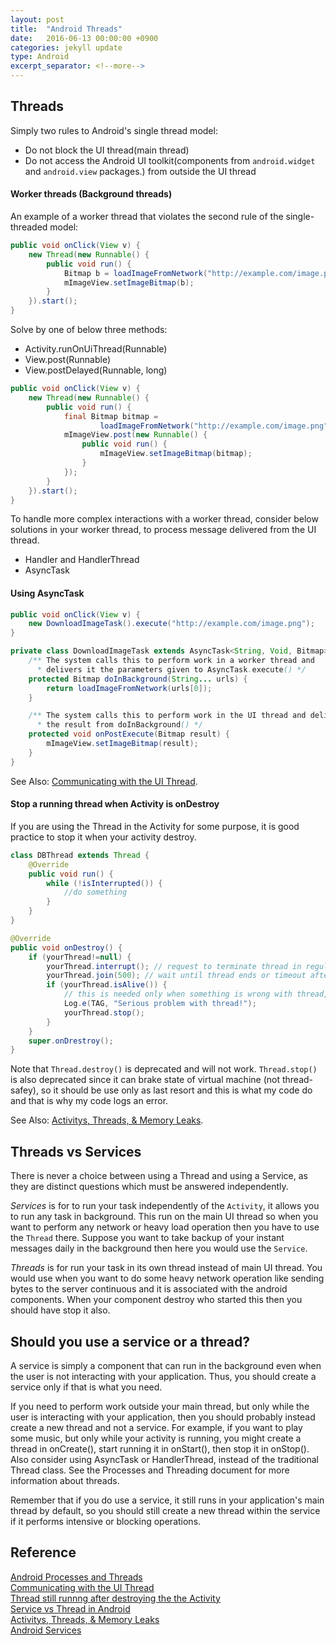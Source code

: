 ```yaml
---
layout: post
title:  "Android Threads"
date:   2016-06-13 00:00:00 +0900
categories: jekyll update
type: Android
excerpt_separator: <!--more-->
---
```

<!--more-->

Threads
---
Simply two rules to Android's single thread model:

- Do not block the UI thread(main thread)
- Do not access the Android UI toolkit(components from `android.widget` and `android.view` packages.) from outside the UI thread

#### Worker threads (Background threads)

An example of a worker thread that violates the second rule of the single-threaded model:

``` java
public void onClick(View v) {
    new Thread(new Runnable() {
        public void run() {
            Bitmap b = loadImageFromNetwork("http://example.com/image.png");
            mImageView.setImageBitmap(b);
        }
    }).start();
}
```

Solve by one of below three methods:

- Activity.runOnUiThread(Runnable)
- View.post(Runnable)
- View.postDelayed(Runnable, long)

``` java
public void onClick(View v) {
    new Thread(new Runnable() {
        public void run() {
            final Bitmap bitmap =
                    loadImageFromNetwork("http://example.com/image.png");
            mImageView.post(new Runnable() {
                public void run() {
                    mImageView.setImageBitmap(bitmap);
                }
            });
        }
    }).start();
}
```

To handle more complex interactions with a worker thread, consider below solutions in your worker thread, to process message delivered from the UI thread.

- Handler and HandlerThread
- AsyncTask

#### Using AsyncTask

``` java
public void onClick(View v) {
    new DownloadImageTask().execute("http://example.com/image.png");
}

private class DownloadImageTask extends AsyncTask<String, Void, Bitmap> {
    /** The system calls this to perform work in a worker thread and
      * delivers it the parameters given to AsyncTask.execute() */
    protected Bitmap doInBackground(String... urls) {
        return loadImageFromNetwork(urls[0]);
    }

    /** The system calls this to perform work in the UI thread and delivers
      * the result from doInBackground() */
    protected void onPostExecute(Bitmap result) {
        mImageView.setImageBitmap(result);
    }
}
```

See Also: [Communicating with the UI Thread][R2].

#### Stop a running thread when Activity is onDestroy

If you are using the Thread in the Activity for some purpose, it is good practice to stop it when your activity destroy.

``` java
class DBThread extends Thread {
    @Override
    public void run() {
        while (!isInterrupted()) {
            //do something
        }
    }
}

@Override
public void onDestroy() {
    if (yourThread!=null) {
        yourThread.interrupt(); // request to terminate thread in regular way
        yourThread.join(500); // wait until thread ends or timeout after 0.5 second
        if (yourThread.isAlive()) {
            // this is needed only when something is wrong with thread, for example hangs in ininitive loop or waits to long for lock to be released by other thread.
            Log.e(TAG, "Serious problem with thread!");
            yourThread.stop();
        }
    }
    super.onDrestroy();
}
```
Note that `Thread.destroy()` is deprecated and will not work. `Thread.stop()` is also deprecated since it can brake state of virtual machine (not thread-safey), so it should be use only as last resort and this is what my code do and that is why my code logs an error.

See Also: [Activitys, Threads, & Memory Leaks][R5].


Threads vs Services
---
There is never a choice between using a Thread and using a Service, as they are distinct questions which must be answered independently.

*Services* is for to run your task independently of the `Activity`, it allows you to run any task in background. This run on the main UI thread so when you want to perform any network or heavy load operation then you have to use the `Thread` there. Suppose you want to take backup of your instant messages daily in the background then here you would use the `Service`.

*Threads* is for run your task in its own thread instead of main UI thread. You would use when you want to do some heavy network operation like sending bytes to the server continuous and it is associated with the android components. When your component destroy who started this then you should have stop it also.


Should you use a service or a thread?
---
A service is simply a component that can run in the background even when the user is not interacting with your application. Thus, you should create a service only if that is what you need.

If you need to perform work outside your main thread, but only while the user is interacting with your application, then you should probably instead create a new thread and not a service. For example, if you want to play some music, but only while your activity is running, you might create a thread in onCreate(), start running it in onStart(), then stop it in onStop(). Also consider using AsyncTask or HandlerThread, instead of the traditional Thread class. See the Processes and Threading document for more information about threads.

Remember that if you do use a service, it still runs in your application's main thread by default, so you should still create a new thread within the service if it performs intensive or blocking operations.


Reference
---
[Android Processes and Threads][R1]<br />
[Communicating with the UI Thread][R2]<br />
[Thread still runnng after destroying the the Activity][R3]<br />
[Service vs Thread in Android][R4]<br />
[Activitys, Threads, & Memory Leaks][R5]<br />
[Android Services][R6]


[R1]: https://developer.android.com/guide/components/processes-and-threads.html
[R2]: https://developer.android.com/training/multiple-threads/communicate-ui.html
[R3]: http://stackoverflow.com/questions/11536625/thread-still-runnng-after-destroying-the-the-activity
[R4]: http://stackoverflow.com/questions/22933762/service-vs-thread-in-android
[R5]: http://www.androiddesignpatterns.com/2013/04/activitys-threads-memory-leaks.html
[R6]: https://developer.android.com/guide/components/services.html
